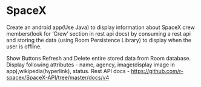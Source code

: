 # SpaceX

Create an android app(Use Java) to display information about SpaceX crew
members(look for ‘Crew’ section in rest api docs) by consuming a rest api and storing the data
(using Room Persistence Library) to display when the user is offline.

  Show Buttons Refresh and Delete entire stored data from Room database.
  Display following attributes - name, agency, image(display image in app),wikipedia(hyperlink), status.
  Rest API docs - https://github.com/r-spacex/SpaceX-API/tree/master/docs/v4
